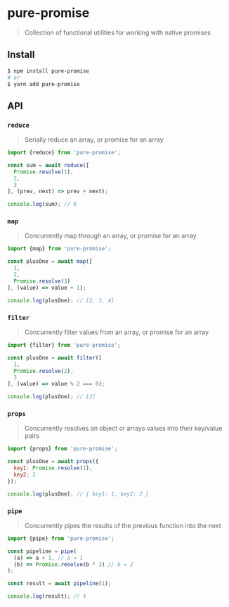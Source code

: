# pure-promise

> Collection of functional utilities for working with native promises

## Install

```sh
$ npm install pure-promise
# or
$ yarn add pure-promise
```

## API

### `reduce`

> Serially reduce an array, or promise for an array

```js
import {reduce} from 'pure-promise';

const sum = await reduce([
  Promise.resolve(1),
  2,
  3
], (prev, next) => prev + next);

console.log(sum); // 6 
```

### `map`

> Concurrently map through an array, or promise for an array

```js
import {map} from 'pure-promise';

const plusOne = await map([
  1,
  2,
  Promise.resolve(3)
], (value) => value + 1);

console.log(plusOne); // [2, 3, 4]
```

### `filter`

> Concurrently filter values from an array, or promise for an array

```js
import {filter} from 'pure-promise';

const plusOne = await filter([
  1,
  Promise.resolve(2),
  3
], (value) => value % 2 === 0);

console.log(plusOne); // [2]
```

### `props`

> Concurrently resolves an object or arrays values into their key/value pairs

```js
import {props} from 'pure-promise';

const plusOne = await props({
  key1: Promise.resolve(1),
  key2: 2
});

console.log(plusOne); // { key1: 1, key2: 2 }
```

### `pipe`

> Concurrently pipes the results of the previous function into the next

```js
import {pipe} from 'pure-promise';

const pipeline = pipe(
  (a) => a + 1, // a = 1
  (b) => Promise.resolve(b * 2) // b = 2
);

const result = await pipeline(1);

console.log(result); // 4
```

